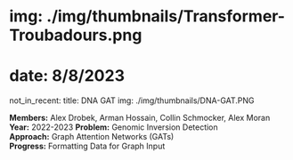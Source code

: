 # img: ./img/thumbnails/Transformer-Troubadours.png
# date: 8/8/2023
not_in_recent:
title: DNA GAT
img: ./img/thumbnails/DNA-GAT.PNG

**Members:** Alex Drobek, Arman Hossain, Collin Schmocker, Alex Moran<br/>
**Year:** 2022-2023
**Problem:​** Genomic Inversion Detection​<br/>
**Approach:​** Graph Attention Networks (GATs)​<br/>
**Progress:​** Formatting Data for Graph Input​<br/>